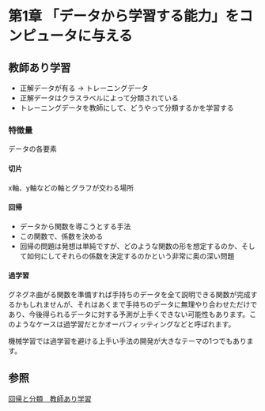# 第1章 「データから学習する能力」をコンピュータに与える

## 教師あり学習
- 正解データが有る -> トレーニングデータ
- 正解データはクラスラベルによって分類されている
- トレーニングデータを教師にして、どうやって分類するかを学習する

### 特徴量
データの各要素


#### 切片
x軸、y軸などの軸とグラフが交わる場所

#### 回帰
- データから関数を導こうとする手法
- この関数で、係数を決める
- 回帰の問題は発想は単純ですが、どのような関数の形を想定するのか、そして如何にしてそれらの係数を決定するのかという非常に奥の深い問題

#### 過学習
グネグネ曲がる関数を準備すれば手持ちのデータを全て説明できる関数が完成するかもしれませんが、それはあくまで手持ちのデータに無理やり合わせただけであり、今後得られるデータに対する予測が上手くできない可能性もあります。このようなケースは過学習だとかオーバフィッティングなどと呼ばれます。

機械学習では過学習を避ける上手い手法の開発が大きなテーマの1つでもあります。

## 参照
[回帰と分類　教師あり学習](http://s0sem0y.hatenablog.com/entry/2016/04/10/025203)
